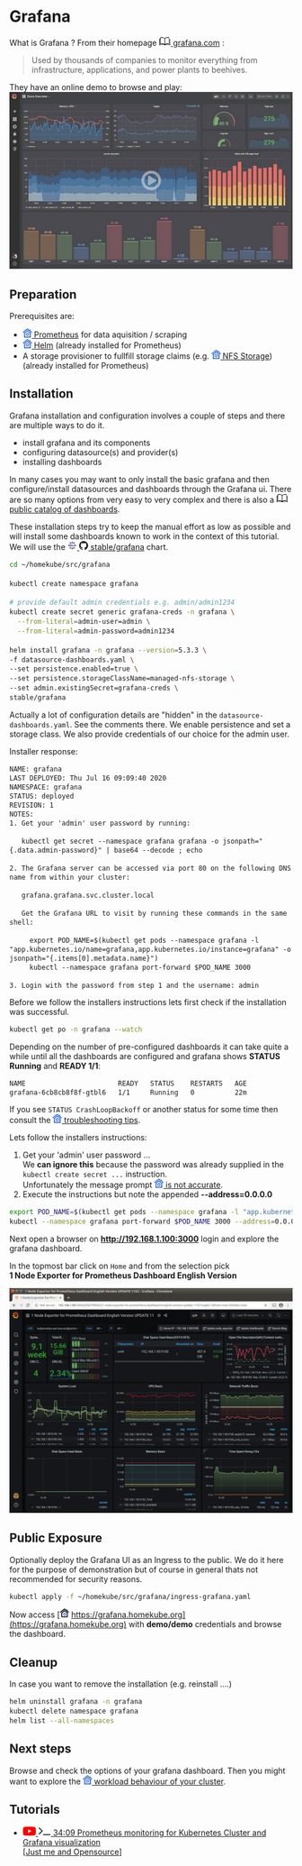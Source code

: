 # Grafana

What is Grafana ? From their homepage 
[![](images/ico/book_16.png) grafana.com](https://grafana.com) :  

> Used by thousands of companies to monitor everything from infrastructure, applications, and power plants to beehives.

They have an online demo to browse and play:
[![](images/3rd-party/grafana-play.png)](https://play.grafana.com)

## Preparation

Prerequisites are: 
- ![](images/ico/color/homekube_16.png)[ Prometheus](prometheus.md) for data aquisition / scraping
- ![](images/ico/color/homekube_16.png)[ Helm](helm.md) (already installed for Prometheus)
- A storage provisioner to fullfill storage claims (e.g. 
![](images/ico/color/homekube_16.png)[ NFS Storage](nfs.md)) (already installed for Prometheus)

## Installation

Grafana installation and configuration involves a couple of steps and there are multiple ways to do it.

- install grafana and its components
- configuring datasource(s) and provider(s)
- installing dashboards

In many cases you may want to only install the basic grafana and then configure/install datasources and dashboards
through the Grafana ui. There are so many options from very easy to very complex and there is also a 
[![](images/ico/book_16.png) public catalog of dashboards](https://grafana.com/grafana/dashboards).

These installation steps try to keep the manual effort as low as possible and 
will install some dashboards known to work in the context of this tutorial. We will use the
[![](images/ico/color/helm_16.png) ![](images/ico/github_16.png) stable/grafana](https://github.com/helm/charts/tree/master/stable/grafana)
chart.

```bash
cd ~/homekube/src/grafana

kubectl create namespace grafana

# provide default admin credentials e.g. admin/admin1234
kubectl create secret generic grafana-creds -n grafana \
  --from-literal=admin-user=admin \
  --from-literal=admin-password=admin1234

helm install grafana -n grafana --version=5.3.3 \
-f datasource-dashboards.yaml \
--set persistence.enabled=true \
--set persistence.storageClassName=managed-nfs-storage \
--set admin.existingSecret=grafana-creds \
stable/grafana
```

Actually a lot of configuration details are "hidden" in the `datasource-dashboards.yaml`. See the comments there.
We enable persistence and set a storage class. We also provide credentials of our choice for the admin user. 

Installer response:

```text
NAME: grafana
LAST DEPLOYED: Thu Jul 16 09:09:40 2020
NAMESPACE: grafana
STATUS: deployed
REVISION: 1
NOTES:
1. Get your 'admin' user password by running:

   kubectl get secret --namespace grafana grafana -o jsonpath="{.data.admin-password}" | base64 --decode ; echo

2. The Grafana server can be accessed via port 80 on the following DNS name from within your cluster:

   grafana.grafana.svc.cluster.local

   Get the Grafana URL to visit by running these commands in the same shell:

     export POD_NAME=$(kubectl get pods --namespace grafana -l "app.kubernetes.io/name=grafana,app.kubernetes.io/instance=grafana" -o jsonpath="{.items[0].metadata.name}")
     kubectl --namespace grafana port-forward $POD_NAME 3000

3. Login with the password from step 1 and the username: admin
```

Before we follow the installers instructions lets first check if the installation was successful.
```bash
kubectl get po -n grafana --watch
```
Depending on the number of pre-configured dashboards it can take quite a while 
until all the dashboards are configured and grafana shows **STATUS Running** and **READY 1/1**:
 
```text
NAME                       READY   STATUS    RESTARTS   AGE
grafana-6cb8cb8f8f-gtbl6   1/1     Running   0          22m
```
If you see `STATUS CrashLoopBackoff` or another status for some time then consult the
![](images/ico/color/homekube_16.png)[ troubleshooting tips](grafana-notes.md#troubleshooting).

Lets follow the installers instructions:
1) Get your 'admin' user password ...  
We **can ignore this** because the password was already supplied in the `kubectl create secret ...` instruction.  
Unfortunately the message prompt 
![](images/ico/color/homekube_16.png)[ is not accurate](grafana-notes.md#installation-response-message).
2) Execute the instructions but note the appended **--address=0.0.0.0**   
```bash
export POD_NAME=$(kubectl get pods --namespace grafana -l "app.kubernetes.io/name=grafana,app.kubernetes.io/instance=grafana" -o jsonpath="{.items[0].metadata.name}")
kubectl --namespace grafana port-forward $POD_NAME 3000 --address=0.0.0.0
```  
Next open a browser on **http://192.168.1.100:3000** login and explore the grafana dashboard.

In the topmost bar click on `Home` and from the selection pick  
**1 Node Exporter for Prometheus Dashboard English Version**

![](images/grafana-node-exporter.png)

## Public Exposure

Optionally deploy the Grafana UI as an Ingress to the public. We do it here for the purpose of demonstration but of course 
in general thats not recommended for security reasons.

```bash
kubectl apply -f ~/homekube/src/grafana/ingress-grafana.yaml
```

Now access 
[![](images/ico/color/homekube_link_16.png) https://grafana.homekube.org](https://grafana.homekube.org)
with **demo/demo** credentials and browse the dashboard.

## Cleanup

In case you want to remove the installation (e.g. reinstall ....)

```bash
helm uninstall grafana -n grafana
kubectl delete namespace grafana
helm list --all-namespaces
```

## Next steps

Browse and check the options of your grafana dashboard. Then you might want to explore the 
![](images/ico/color/homekube_16.png)[ workload behaviour of your cluster](workload-testing.md).

## Tutorials

 - [![](images/ico/color/youtube_16.png) ![](images/ico/terminal_16.png) 34:09 Prometheus monitoring for Kubernetes Cluster and Grafana visualization](https://www.youtube.com/watch?v=CmPdyvgmw-A)  
 [[Just me and Opensource](https://www.youtube.com/channel/UC6VkhPuCCwR_kG0GExjoozg)] 
